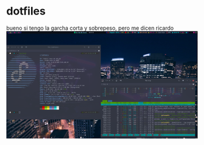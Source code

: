 # dotfiles
bueno si tengo la garcha corta y sobrepeso, pero me dicen ricardo
![Interfaz de usuario](https://github.com/albrinBuzz/dotfiles/blob/main/assets/desktop.png)
